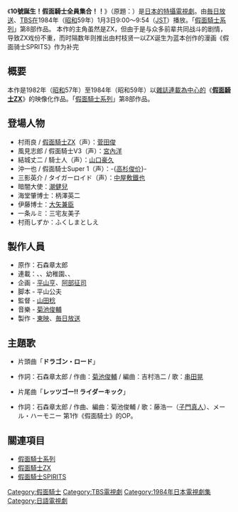 《**10號誕生！假面騎士全員集合！！**》（原題：）是[日本的](../Page/日本.md "wikilink")[特攝](https://zh.wikipedia.org/wiki/特攝 "wikilink")[電視劇](https://zh.wikipedia.org/wiki/電視劇 "wikilink")。由[毎日放送](https://zh.wikipedia.org/wiki/毎日放送 "wikilink")、[TBS在](../Page/TBS電視台.md "wikilink")1984年（[昭和](../Page/昭和.md "wikilink")59年）1月3日9:00～9:54（[JST](../Page/日本標準時間.md "wikilink")）播放。「[假面騎士系列](../Page/假面騎士系列.md "wikilink")」第8部作品。
本作的主角虽然是ZX，但由于是与众多前辈共同战斗的剧情，导致ZX戏份不重，而时隔数年则推出由村枝贤一以ZX诞生为蓝本创作的漫画《假面骑士SPRITS》作为补完

## 概要

本作是1982年（[昭和](../Page/昭和.md "wikilink")57年）至1984年（昭和59年）以[雜誌連載為中心的](https://zh.wikipedia.org/wiki/雜誌 "wikilink")《**[假面騎士ZX](https://zh.wikipedia.org/wiki/假面騎士ZX "wikilink")**》的映像化作品。「[假面騎士系列](../Page/假面騎士系列.md "wikilink")」第8部作品。

## 登場人物

  - 村雨良 /
    [假面騎士ZX](https://zh.wikipedia.org/wiki/假面騎士ZX "wikilink")（声）：[菅田俊](https://zh.wikipedia.org/wiki/菅田俊 "wikilink")
  - 風見志郎 / 假面騎士V3（声）：[宮內洋](https://zh.wikipedia.org/wiki/宮內洋 "wikilink")
  - 結城丈二 / 騎士人（声）：[山口豪久](https://zh.wikipedia.org/wiki/山口豪久 "wikilink")
  - 沖一也 / 假面騎士Super
    1（声）：-{[高杉俊价](https://zh.wikipedia.org/wiki/高杉俊介 "wikilink")}-
  - 三影英介 /
    タイガーロイド（声）：[中屋敷鐵也](https://zh.wikipedia.org/wiki/中屋敷哲也 "wikilink")
  - 暗闇大使：[潮健兒](https://zh.wikipedia.org/wiki/潮健兒 "wikilink")
  - 海堂肇博士：柄澤英二
  - 伊藤博士：[大矢兼臣](https://zh.wikipedia.org/wiki/大矢兼臣 "wikilink")
  - 一条ルミ：三宅友美子
  - 村雨しずか：ふくしまとしえ

## 製作人員

  - 原作：石森章太郎
  - 連載：、、幼稚園、、
  - 企画 -
    [平山亨](https://zh.wikipedia.org/wiki/平山亨 "wikilink")、[阿部征司](https://zh.wikipedia.org/wiki/阿部征司 "wikilink")
  - 脚本 - 平山公夫
  - 監督 - [山田稔](https://zh.wikipedia.org/wiki/山田稔 "wikilink")
  - 音樂 - [菊池俊輔](../Page/菊池俊輔.md "wikilink")
  - 製作 -
    [東映](../Page/東映.md "wikilink")、[毎日放送](https://zh.wikipedia.org/wiki/毎日放送 "wikilink")

## 主題歌

  - 片頭曲「**ドラゴン・ロード**」

<!-- end list -->

  -
    作詞：石森章太郎 / 作曲：[菊池俊輔](../Page/菊池俊輔.md "wikilink") / 編曲：吉村浩二 /
    歌：[串田晃](../Page/串田晃.md "wikilink")

<!-- end list -->

  - 片尾曲「**レッツゴー\!\! ライダーキック**」

<!-- end list -->

  -
    作詞：石森章太郎 / 作曲、編曲：菊池俊輔 /
    歌：藤浩一（[子門真人](../Page/子門真人.md "wikilink")）、メール・ハーモニー
    第1作《假面騎士》的OP。

## 關連項目

  - [假面騎士系列](../Page/假面騎士系列.md "wikilink")
  - [假面騎士ZX](https://zh.wikipedia.org/wiki/假面騎士ZX "wikilink")
  - [假面騎士SPIRITS](https://zh.wikipedia.org/wiki/假面騎士SPIRITS "wikilink")

[Category:假面騎士](https://zh.wikipedia.org/wiki/Category:假面騎士 "wikilink")
[Category:TBS電視劇](https://zh.wikipedia.org/wiki/Category:TBS電視劇 "wikilink")
[Category:1984年日本電視劇集](https://zh.wikipedia.org/wiki/Category:1984年日本電視劇集 "wikilink")
[Category:日語電視劇](https://zh.wikipedia.org/wiki/Category:日語電視劇 "wikilink")